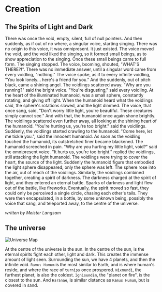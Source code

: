 # Creation

## The Spirits of Light and Dark

There was once the void, empty, silent, full of null pointers. And then suddenly, as if out of no where, a singular voice, starting singing. There was no origin to this voice, it was omnipresent. It just existed. The voice moved the void, and the void liked the singing, so it formed small beings, as to show appreciation to the singing. Once these small beings came to full form. The singing stopped. The voice, booming, shouted, "WHAT'S THERE?!". There was no immediate answer, until a singular word came from every voidling, "nothing." The voice spoke, as if to every infinite voidling, "You look lonely... here's a friend for you." And the suddenly, out of pitch black, came a shining angel. The voidlings scattered away. "Why are you running?" said the bright voice. "You're disgusting," said every voidling. At the heart of the illuminated humanoid, was a small sphere, constantly rotating, and giving off light. When the humanoid heard what the voidlings said, the sphere's rotations slowed, and the light dimmed. The voice, that once sang, said, "Don't worry little light, you're beautiful. These creatures simply cannot see." And with that, the humanoid once again shone brightly. The voidlings scattered even further away, all looking at the shining heart of the humanoid. "You're hurting us, you're too bright." said the voidlings. Suddenly, the voidlings started crawling to the humanoid. "Come here, let me tickle you.", said the innocent humanoid. As soon as the voidling touched the humanoid, its outstretched finer became blackened. The humanoid screeched in pain. "Why are you hurting my little light, void?" said the omnipresent voice. "It hurts us, you're too bright." replied the voidlings, still attacking the light humanoid. The voidlings were trying to cover the heart, the source of the light. Suddenly the humanoid figure that embodied the light sphere disappeared, only the sphere was left. The sphere rose into the air, out of reach of the voidlings. Similarly, the voidlings combined together, creating a spirit of darkness. The darkness charged at the spirit of light, and they entered an eternal battle. Sparks of darkness and light flew out of the battle, like fireworks. Eventually, the spirit moved so fast, they could only be perceived a single circle, chasing each other's tails. They were then encapsulated, in a bottle, by some unknown being, possibly the voice that sang, and teleported away, to the centre of the universe. 

_written by Meister Langsam_

## The universe

![Universe Map](https://github.com/TheDarkTurnip/dark-dungeon/tree/master/lore/maps/universe/universe-map.png)

At the centre of the universe is the sun. In the centre of the sun, is the eternal spirits fight each other, light and dark. This creates the immense amount of light seen. Surrounding the sun, we have 4 planets, and then the infinite void. `Ramus Humum` is the most similar to Earth, and is where human's reside, and where the race of `turnips` once prospered. `Nixmundi`, the furthest planet, is also the coldest. `Ignisundim`, the "planet on fire", is the closest to the sun. And `Haranae`, is similar distance as `Ramus Humum`, but is covered in sand.